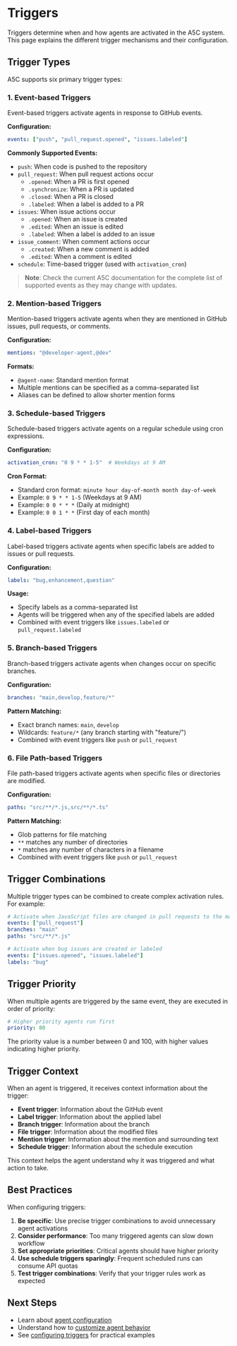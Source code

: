 # Triggers

Triggers determine when and how agents are activated in the A5C system. This page explains the different trigger mechanisms and their configuration.

## Trigger Types

A5C supports six primary trigger types:

### 1. Event-based Triggers

Event-based triggers activate agents in response to GitHub events.

**Configuration:**
```yaml
events: ["push", "pull_request.opened", "issues.labeled"]
```

**Commonly Supported Events:**
- `push`: When code is pushed to the repository
- `pull_request`: When pull request actions occur
  - `.opened`: When a PR is first opened
  - `.synchronize`: When a PR is updated
  - `.closed`: When a PR is closed
  - `.labeled`: When a label is added to a PR
- `issues`: When issue actions occur
  - `.opened`: When an issue is created
  - `.edited`: When an issue is edited
  - `.labeled`: When a label is added to an issue
- `issue_comment`: When comment actions occur
  - `.created`: When a new comment is added
  - `.edited`: When a comment is edited
- `schedule`: Time-based trigger (used with `activation_cron`)

> **Note**: Check the current A5C documentation for the complete list of supported events as they may change with updates.

### 2. Mention-based Triggers

Mention-based triggers activate agents when they are mentioned in GitHub issues, pull requests, or comments.

**Configuration:**
```yaml
mentions: "@developer-agent,@dev"
```

**Formats:**
- `@agent-name`: Standard mention format
- Multiple mentions can be specified as a comma-separated list
- Aliases can be defined to allow shorter mention forms

### 3. Schedule-based Triggers

Schedule-based triggers activate agents on a regular schedule using cron expressions.

**Configuration:**
```yaml
activation_cron: "0 9 * * 1-5"  # Weekdays at 9 AM
```

**Cron Format:**
- Standard cron format: `minute hour day-of-month month day-of-week`
- Example: `0 9 * * 1-5` (Weekdays at 9 AM)
- Example: `0 0 * * *` (Daily at midnight)
- Example: `0 0 1 * *` (First day of each month)

### 4. Label-based Triggers

Label-based triggers activate agents when specific labels are added to issues or pull requests.

**Configuration:**
```yaml
labels: "bug,enhancement,question"
```

**Usage:**
- Specify labels as a comma-separated list
- Agents will be triggered when any of the specified labels are added
- Combined with event triggers like `issues.labeled` or `pull_request.labeled`

### 5. Branch-based Triggers

Branch-based triggers activate agents when changes occur on specific branches.

**Configuration:**
```yaml
branches: "main,develop,feature/*"
```

**Pattern Matching:**
- Exact branch names: `main`, `develop`
- Wildcards: `feature/*` (any branch starting with "feature/")
- Combined with event triggers like `push` or `pull_request`

### 6. File Path-based Triggers

File path-based triggers activate agents when specific files or directories are modified.

**Configuration:**
```yaml
paths: "src/**/*.js,src/**/*.ts"
```

**Pattern Matching:**
- Glob patterns for file matching
- `**` matches any number of directories
- `*` matches any number of characters in a filename
- Combined with event triggers like `push` or `pull_request`

## Trigger Combinations

Multiple trigger types can be combined to create complex activation rules. For example:

```yaml
# Activate when JavaScript files are changed in pull requests to the main branch
events: ["pull_request"]
branches: "main"
paths: "src/**/*.js"
```

```yaml
# Activate when bug issues are created or labeled
events: ["issues.opened", "issues.labeled"]
labels: "bug"
```

## Trigger Priority

When multiple agents are triggered by the same event, they are executed in order of priority:

```yaml
# Higher priority agents run first
priority: 80
```

The priority value is a number between 0 and 100, with higher values indicating higher priority.

## Trigger Context

When an agent is triggered, it receives context information about the trigger:

- **Event trigger**: Information about the GitHub event
- **Label trigger**: Information about the applied label
- **Branch trigger**: Information about the branch
- **File trigger**: Information about the modified files
- **Mention trigger**: Information about the mention and surrounding text
- **Schedule trigger**: Information about the schedule execution

This context helps the agent understand why it was triggered and what action to take.

## Best Practices

When configuring triggers:

1. **Be specific**: Use precise trigger combinations to avoid unnecessary agent activations
2. **Consider performance**: Too many triggered agents can slow down workflow
3. **Set appropriate priorities**: Critical agents should have higher priority
4. **Use schedule triggers sparingly**: Frequent scheduled runs can consume API quotas
5. **Test trigger combinations**: Verify that your trigger rules work as expected

## Next Steps

- Learn about [agent configuration](configuration.md)
- Understand how to [customize agent behavior](../guides/customizing-agent-behavior.md)
- See [configuring triggers](../guides/configuring-triggers.md) for practical examples